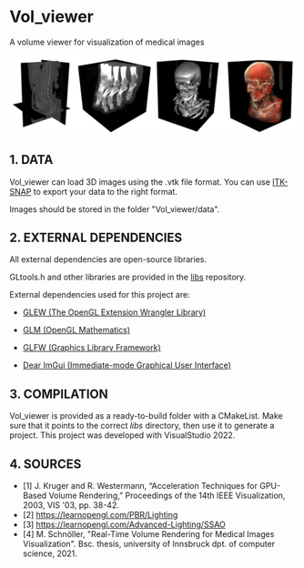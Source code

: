 # Vol_viewer

A volume viewer for visualization of medical images

![img](img.png)

## 1. DATA

Vol_viewer can load 3D images using the .vtk file format. You can use [ITK-SNAP](http://www.itksnap.org/pmwiki/pmwiki.php) to export your data to the right format.

Images should be stored in the folder "Vol_viewer/data".


## 2. EXTERNAL DEPENDENCIES

All external dependencies are open-source libraries.

GLtools.h and other libraries are provided in the [libs](https://github.com/ludoBcg/libs) repository. 

External dependencies used for this project are:

* [GLEW (The OpenGL Extension Wrangler Library)](http://glew.sourceforge.net/)
  
* [GLM (OpenGL Mathematics)](https://github.com/g-truc/glm)

* [GLFW (Graphics Library Framework)](https://www.glfw.org/)

* [Dear ImGui (Immediate-mode Graphical User Interface)](https://github.com/ocornut/imgui)


## 3. COMPILATION


Vol_viewer is provided as a ready-to-build folder with a CMakeList. Make sure that it points to the correct *libs* directory, then use it to generate a project.
This project was developed with VisualStudio 2022.


## 4. SOURCES


* [1] J. Kruger and R. Westermann, “Acceleration Techniques for GPU-Based Volume Rendering,” Proceedings of the 14th IEEE Visualization, 2003, VIS '03, pp. 38-42.
* [2] https://learnopengl.com/PBR/Lighting
* [3] https://learnopengl.com/Advanced-Lighting/SSAO
* [4] M. Schnöller, "Real-Time Volume Rendering for Medical Images Visualization". Bsc. thesis, university of Innsbruck dpt. of computer science, 2021.
